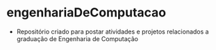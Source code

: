 # engenhariaDeComputacao
- Repositório criado para postar atividades e projetos relacionados a graduação de Engenharia de Computação
